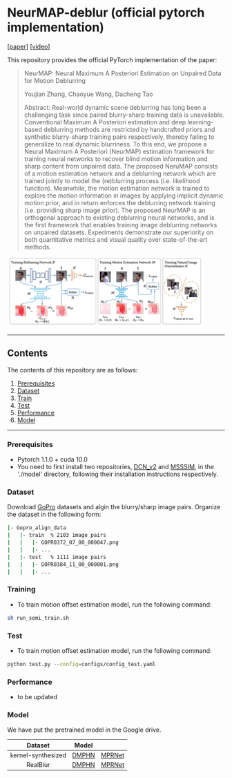 # NeurMAP-deblur (official pytorch implementation)
[[paper]]() [[video]]()

This repository provides the official PyTorch implementation of the paper:

>NeurMAP: Neural Maximum A Posteriori Estimation on Unpaired Data for Motion Deblurring
> 
>Youjian Zhang, Chaoyue Wang, Dacheng Tao
>
>Abstract: Real-world dynamic scene deblurring has long been a challenging task since paired blurry-sharp training data is unavailable. Conventional Maximum A Posteriori estimation and deep learning-based deblurring methods are restricted by handcrafted priors and synthetic blurry-sharp training pairs respectively, thereby failing to generalize to real dynamic blurriness. To this end, we propose a Neural Maximum A Posteriori (NeurMAP) estimation framework for training neural networks to recover blind motion information and sharp content from unpaired data. The proposed NeruMAP consists of a motion estimation network and a deblurring network which are trained jointly to model the (re)blurring process (i.e. likelihood function). Meanwhile, the motion estimation network is trained to explore the motion information in images by applying implicit dynamic motion prior, and in return enforces the deblurring network training (i.e. providing sharp image prior). The proposed NeurMAP is an orthogonal approach to existing deblurring neural networks, and is the first framework that enables training image deblurring networks on unpaired datasets. Experiments demonstrate our superiority on both quantitative metrics and visual quality over state-of-the-art methods. 

<img src= "https://github.com/yjzhang96/NeurMAP-deblur/blob/main/pipeline.jpg" width="90%">

---
## Contents

The contents of this repository are as follows:

1. [Prerequisites](#Prerequisites)
2. [Dataset](#Dataset)
3. [Train](#Train)
4. [Test](#Test)
5. [Performance](#Performance)
6. [Model](#Model)

---

### Prerequisites
- Pytorch 1.1.0 + cuda 10.0
- You need to first install two repositories, [DCN_v2](https://github.com/chengdazhi/Deformable-Convolution-V2-PyTorch) and [MSSSIM](https://github.com/jorge-pessoa/pytorch-msssim), in the './model' directory, following their installation instructions respectively.
### Dataset
Download [GoPro]((https://seungjunnah.github.io/Datasets/gopro.html)) datasets and algin the blurry/sharp image pairs.
Organize the dataset in the following form:

```bash
|- Gopro_align_data 
|   |- train  % 2103 image pairs
|   |   |- GOPR0372_07_00_000047.png
|   |   |- ...
|   |- test   % 1111 image pairs
|   |   |- GOPR0384_11_00_000001.png
|   |   |- ...
```

### Training 
- To train motion offset estimation model, run the following command:
```bash
sh run_semi_train.sh
```


### Test
- To train motion offset estimation model, run the following command:
```bash
python test.py --config=configs/config_test.yaml
```


### Performance
- to be updated

### Model
We have put the pretrained model in the Google drive.

|   Dataset     |     Model  | |
| :---------: |     :-------:       | :-------:  |
|     kernel-synthesized    |     [DMPHN](https://drive.google.com/drive/u/0/folders/1keoykuKd4-aLrhFrd6P_WnwYr0br-AUh)          |   [MPRNet](https://drive.google.com/drive/u/0/folders/1keoykuKd4-aLrhFrd6P_WnwYr0br-AUh)       |
|    RealBlur     |     [DMPHN](https://drive.google.com/drive/u/0/folders/1keoykuKd4-aLrhFrd6P_WnwYr0br-AUh)          |   [MPRNet](https://drive.google.com/drive/u/0/folders/1keoykuKd4-aLrhFrd6P_WnwYr0br-AUh)       |  



